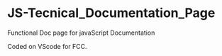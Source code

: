 # JS-Tecnical_Documentation_Page
Functional Doc page for javaScript Documentation

Coded on VScode for FCC.